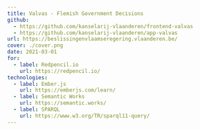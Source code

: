 ```yaml
---
title: Valvas - Flemish Government Decisions
github:
  - https://github.com/kanselarij-vlaanderen/frontend-valvas
  - https://github.com/kanselarij-vlaanderen/app-valvas
url: https://beslissingenvlaamseregering.vlaanderen.be/
cover: ./cover.png
date: 2021-03-01
for:
  - label: Redpencil.io
    url: https://redpencil.io/
technologies:
  - label: Ember.js
    url: https://emberjs.com/learn/
  - label: Semantic Works
    url: https://semantic.works/
  - label: SPARQL
    url: https://www.w3.org/TR/sparql11-query/
---
```

